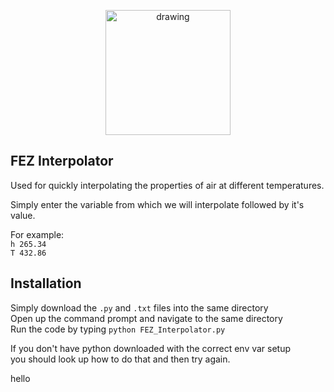 <p align='center'>
<img src="FEZ.PNG" alt="drawing" width="200"/>    
</p>

## FEZ Interpolator

Used for quickly interpolating the properties of air at different temperatures.  

Simply enter the variable from which we will interpolate followed by it's value.  
  
For example:  
```h 265.34```  
```T 432.86```

## Installation

Simply download the `.py` and `.txt` files into the same directory  
Open up the command prompt and navigate to the same directory  
Run the code by typing `python FEZ_Interpolator.py`  
  
If you don't have python downloaded with the correct env var setup  
you should look up how to do that and then try again.

hello